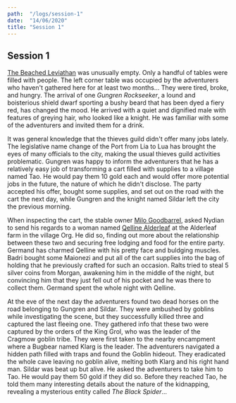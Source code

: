 ```yaml
---
path:  "/logs/session-1"
date:  "14/06/2020"
title: "Session 1"
---
```


## Session 1

<a href="/lore/port-of-lua">The Beached Leviathan</a> was unusually empty. Only a handful of tables were filled with people. The left corner
table was occupied by the adventurers who haven't gathered here for at least two months... They were tired,
broke, and hungry. The arrival of one *Gungren Rockseeker*, a lound and boisterious shield dwarf sporting a
bushy beard that has been dyed a fiery red, has changed the mood. He arrived with a quiet and dignified male
with features of greying hair, who looked like a knight. He was familiar with some of the adventurers and 
invited them for a drink.

It was general knowledge that the thieves guild didn't offer many jobs lately. The legislative name change of
the Port from Lia to Lua has brought the eyes of many officials to the city, making the usual thieves guild 
activities problematic. Gungren was happy to inform the adventurers that he has a relatively easy job of transforming
a cart filled with supplies to a village named Tao. He would pay them 10 gold each and would offer more potential
jobs in the future, the nature of which he didn't disclose. The party accepted his offer, bought some supplies, and
set out on the road with the cart the next day, while Gungren and the knight named Sildar left the city the previous
morning.

When inspecting the cart, the stable owner <a href="/lore/port-of-lua">Milo Goodbarrel</a>, asked Nydian to send his regards to a woman named
<a href="/lore/village-org">Qelline Alderleaf</a> at the Alderleaf farm in the village Org. He did so, finding out more about the relationship 
between these two and securing free lodging and food for the entire party. Germand has charmed Qelline with his
pretty face and buldging muscles. Badri bought some Maionezi and put all of the cart supplies into the bag of holding
that he previously crafted for such an occasion. Ralts tried to steal 5 silver coins from Morgan, awakening him
in the middle of the night, but convincing him that they just fell out of his pocket and he was there to collect
them. Germand spent the whole night with Qelline.

At the eve of the next day the adventurers found two dead horses on the road belonging to Gungren and Sildar.
They were ambushed by goblins while investigating the scene, but they successfully killed three and captured the last
fleeing one. They gathered info that these two were captured by the orders of the King Grol, who was the leader
of the Cragmow goblin tribe. They were first taken to the nearby encampment where a Bugbear named Klarg is the
leader. The adventurers navigated a hidden path filled with traps and found the Goblin hideout. They eradicated
the whole cave leaving no goblin alive, melting both Klarg and his right hand man. Sildar was beat up but alive.
He asked the adventurers to take him to Tao. He would pay them 50 gold if they did so. Before they reached Tao, he told
them many interesting details about the nature of the kidnapping, revealing a mysterious entity called *The Black Spider*...
